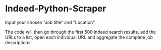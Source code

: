 # Indeed-Python-Scraper
Input your chosen "Job title" and "Location" 

The code will then go through the first 500 indeed search results, add the URLs to a list, open each individual URL and aggregate the complete job descriptions
